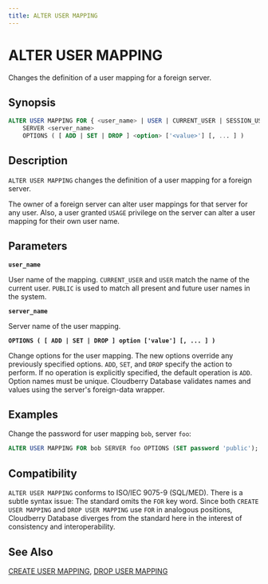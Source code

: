 ```yaml
---
title: ALTER USER MAPPING
---
```


# ALTER USER MAPPING

Changes the definition of a user mapping for a foreign server.

## Synopsis

```sql
ALTER USER MAPPING FOR { <user_name> | USER | CURRENT_USER | SESSION_USER | PUBLIC }
    SERVER <server_name>
    OPTIONS ( [ ADD | SET | DROP ] <option> ['<value>'] [, ... ] )
```

## Description

`ALTER USER MAPPING` changes the definition of a user mapping for a foreign server.

The owner of a foreign server can alter user mappings for that server for any user. Also, a user granted `USAGE` privilege on the server can alter a user mapping for their own user name.

## Parameters

**`user_name`**

User name of the mapping. `CURRENT_USER` and `USER` match the name of the current user. `PUBLIC` is used to match all present and future user names in the system.

**`server_name`**

Server name of the user mapping.

**`OPTIONS ( [ ADD | SET | DROP ] option ['value'] [, ... ] )`**

Change options for the user mapping. The new options override any previously specified options. `ADD`, `SET`, and `DROP` specify the action to perform. If no operation is explicitly specified, the default operation is `ADD`. Option names must be unique. Cloudberry Database validates names and values using the server's foreign-data wrapper.

## Examples

Change the password for user mapping `bob`, server `foo`:

```sql
ALTER USER MAPPING FOR bob SERVER foo OPTIONS (SET password 'public');
```

## Compatibility

`ALTER USER MAPPING` conforms to ISO/IEC 9075-9 (SQL/MED). There is a subtle syntax issue: The standard omits the `FOR` key word. Since both `CREATE USER MAPPING` and `DROP USER MAPPING` use `FOR` in analogous positions, Cloudberry Database diverges from the standard here in the interest of consistency and interoperability.

## See Also

[CREATE USER MAPPING](/docs/sql-stmts/sql-stmt-create-user-mapping.md), [DROP USER MAPPING](/docs/sql-stmts/sql-stmt-drop-user-mapping.md)
